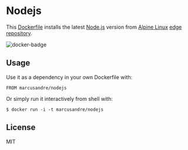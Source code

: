 
# Nodejs

This [Dockerfile][docker] installs the latest [Node.js](http://nodejs.org/) version from [Alpine Linux][alpine-linux] [edge repository][edge-repository].

![docker-badge](http://dockeri.co/image/marcusandre/nodejs)

## Usage

Use it as a dependency in your own Dockerfile with:

    FROM marcusandre/nodejs

Or simply run it interactively from shell with:

    $ docker run -i -t marcusandre/nodejs

## License

MIT

[docker]: https://www.docker.com/
[alpine-linux]: http://alpinelinux.org/ 
[edge-repository]: http://pkgs.alpinelinux.org/packages?name=nodejs&branch=&repo=&arch=&maintainer=
